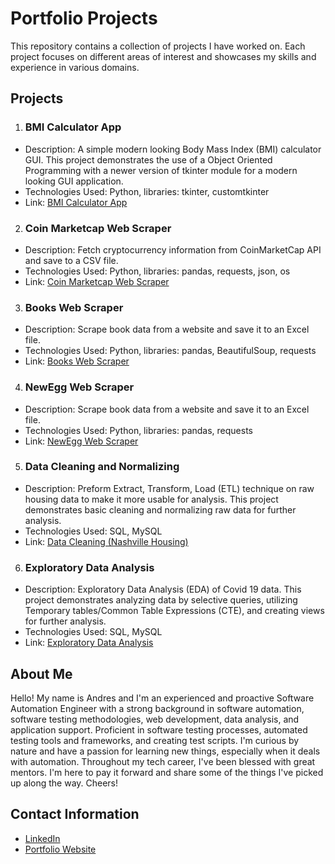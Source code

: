 # Portfolio Projects

This repository contains a collection of projects I have worked on. Each project focuses on different areas of interest and showcases my skills and experience in various domains.

## Projects
1. ### BMI Calculator App
  * Description: A simple modern looking Body Mass Index (BMI) calculator GUI. This project demonstrates the use of a Object Oriented Programming with a newer version of tkinter module for a modern looking GUI application.
  * Technologies Used: Python, libraries: tkinter, customtkinter
  * Link: [BMI Calculator App](https://github.com/andresceleste/portfolio_projects/blob/main/bmi_calculator.py)

2. ### Coin Marketcap Web Scraper
  * Description: Fetch cryptocurrency information from CoinMarketCap API and save to a CSV file.
  * Technologies Used: Python, libraries: pandas, requests, json, os
  * Link: [Coin Marketcap Web Scraper]()

3. ### Books Web Scraper
  * Description: Scrape book data from a website and save it to an Excel file.
  * Technologies Used: Python, libraries: pandas, BeautifulSoup, requests
  * Link: [Books Web Scraper](https://github.com/andresceleste/portfolio_projects/blob/main/coin_market_cap_webscraper.py)

4. ### NewEgg Web Scraper
  * Description: Scrape book data from a website and save it to an Excel file.
  * Technologies Used: Python, libraries: pandas, requests
  * Link: [NewEgg Web Scraper]()

5. ### Data Cleaning and Normalizing
  * Description: Preform Extract, Transform, Load (ETL) technique on raw housing data to make it more usable for analysis. This project demonstrates basic cleaning and normalizing raw data for further analysis.
  * Technologies Used: SQL, MySQL
  * Link: [Data Cleaning (Nashville Housing)](https://github.com/andresceleste/portfolio_projects/blob/main/data_cleaning_nashville_housing_data.sql)

6. ### Exploratory Data Analysis
  * Description: Exploratory Data Analysis (EDA) of Covid 19 data. This project demonstrates analyzing data by selective queries, utilizing Temporary tables/Common Table Expressions (CTE), and creating views for further analysis.
  * Technologies Used: SQL, MySQL
  * Link: [Exploratory Data Analysis](https://github.com/andresceleste/portfolio_projects/blob/main/eda_covid_19_sql_queries.sql)

## About Me
Hello! My name is Andres and I'm an experienced and proactive Software Automation Engineer with a strong background in software automation, software testing methodologies, web development, data analysis, and application support. 
Proficient in software testing processes, automated testing tools and frameworks, and creating test scripts. I'm curious by nature and have a passion for learning new things, especially when it deals with automation. Throughout my
tech career, I've been blessed with great mentors. I'm here to pay it forward and share some of the things I've picked up along the way. Cheers!

## Contact Information
* [LinkedIn](https://www.linkedin.com/in/andres-celeste-25562912a)
* [Portfolio Website](https://andresceleste.github.io/)
